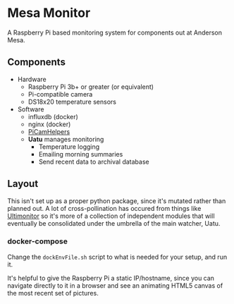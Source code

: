 # Mesa Monitor

A Raspberry Pi based monitoring system for components out at Anderson Mesa.

## Components

- Hardware
    - Raspberry Pi 3b+ or greater (or equivalent)
    - Pi-compatible camera
    - DS18x20 temperature sensors
- Software
    - influxdb (docker)
    - nginx (docker)
    - [PiCamHelpers](https://github.com/LowellObservatory/PiCamHelpers)
    - __Uatu__ manages monitoring
        - Temperature logging
        - Emailing morning summaries
        - Send recent data to archival database

## Layout

This isn't set up as a proper python package, since it's mutated rather
than planned out.  A lot of cross-pollination has occured from things like
[Ultimonitor](https://github.com/LowellObservatory/Ultimonitor) so it's
more of a collection of independent modules that will eventually be
consolidated under the umbrella of the main watcher, Uatu.

### docker-compose

Change the ```dockEnvFile.sh``` script to what is needed for your setup,
and run it.

It's helpful to give the Raspberry Pi a static IP/hostname, since
you can navigate directly to it in a browser and see an animating HTML5
canvas of the most recent set of pictures.
